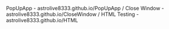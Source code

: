 PopUpApp - astrolive8333.github.io/PopUpApp / Close Window - astrolive8333.github.io/CloseWindow / HTML Testing - astrolive8333.github.io/HTML
